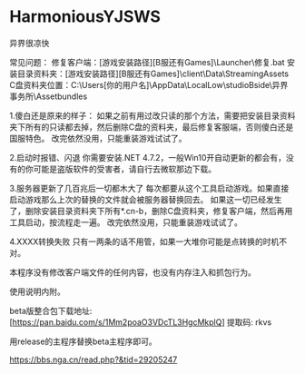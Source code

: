 # HarmoniousYJSWS
异界很凉快

常见问题：
修复客户端：[游戏安装路径]\[B服还有Games]\Launcher\修复.bat
安装目录资料夹：[游戏安装路径]\[B服还有Games]\client\Data\StreamingAssets\
C盘资料夹位置：C:\Users\[你的用户名]\AppData\LocalLow\studioBside\异界事务所\Assetbundles

1.傻白还是原来的样子：
如果之前有用过改只读的那个方法，需要把安装目录资料夹下所有的只读都去掉，然后删除C盘的资料夹，最后修复客服端，否则傻白还是国服特色。
改完依然没用，只能重装游戏试试了。

2.启动时报错、闪退
你需要安装.NET 4.7.2，一般Win10开自动更新的都会有，没有的你可能是盗版软件的受害者，请自行去微软那边下载。

3.服务器更新了几百兆后一切都木大了
每次都要从这个工具启动游戏。如果直接启动游戏那么上次的替换的文件就会被服务器替换回去。
如果这一切已经发生了，删除安装目录资料夹下所有*.cn-b，删除C盘资料夹，修复客户端，然后再用工具启动，按流程走一遍。
改完依然没用，只能重装游戏试试了。

4.XXXX转换失败
只有一两条的话不用管，如果一大堆你可能是点转换的时机不对。

本程序没有修改客户端文件的任何内容，也没有内存注入和抓包行为。

使用说明内附。

beta版整合包下载地址: [https://pan.baidu.com/s/1Mm2poaO3VDcTL3HgcMkplQ] 提取码: rkvs

用release的主程序替换beta主程序即可。

https://bbs.nga.cn/read.php?&tid=29205247
